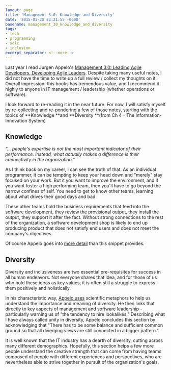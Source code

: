 ```yaml
---
layout: page
title: 'Management 3.0: Knowledge and Diversity'
date: '2015-01-20 22:21:55 -0600'
basename: management_30_knowledge_and_diversity
tags:
- tech
- programming
- sdlc
- inclusion
excerpt_separator: <!--more-->
---
```

 
Last year I read Jurgen Appelo's <a href="http://www.mgt30.com">Management 3.0:
Leading Agile Developers, Developing Agile Leaders</a>. Despite taking many
useful notes, I did not have the time to write up a full review / collect my
thoughts on it. Overall impression: this books has tremendous value, and I
recommend it highly to anyone in IT management / leadership (whether operations
or software).

I look forward to re-reading it in the near future. For now, I will satisfy
myself by re-collecting and re-pondering a few of those notes, starting with the
topics of **Knowledge **and **Diversity **(from Ch 4 - The
Information-Innovation System)

<!--more-->

## Knowledge

_&ldquo;&hellip; people's expertise is not the most important indicator of their
performance. Instead, what actually makes a difference is their connectivity in
the organization.&rdquo;_

As I think back on my career, I can see the truth of that. As an individual
programmer, it can be tempting to keep your head down and "merely" stay focused
on your work. But it you want to improve the environment, and if you want foster
a high performing team, then you'll have to go beyond the narrow confines of
self. You need to get to know other teams, learning about what drives their good
days and bad.

These other teams hold the business requirements that feed into the software
development, they review the provisional output, they install the output, they
support it after the fact. Without strong connections to the rest of the
organization, a software development shop is likely to end up producing product
that does not satisfy end users and does not meet the company's objectives. 

Of course Appelo goes into <a href="http://bit.ly/1CNref2">more detail</a> than
this snippet provides. 

## Diversity

Diversity and inclusiveness are two essential pre-requisites for success in all
human endeavors. Not everyone shares that idea, and for those of us who hold
these ideas as key values, it is often still a struggle to express them
positively and holistically. 

In his characteristic way, <a href="http://bit.ly/1CNtToY">Appelo uses</a>
scientific metaphors to help us understand the importance and meaning of
diversity. He then links that directly to key aspects of management and software
leadership - particularly warning us of "the tendency to hire lookalikes."
Describing what I have always called unity in diversity, Appelo concludes this
section by acknowledging that "There has to be some balance and sufficient
common ground so that all diverging views are still connected in a bigger
pattern."

It is well known that the  IT industry has a dearth of diversity, cutting across
many different demographics. Hopefully, this section helps a few more people
understand the creative strength that can come from having teams composed of
people with different experiences and perspectives, who are nevertheless able to
strive together in pursuit of the organization's goals.
